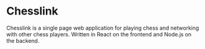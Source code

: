 # Chesslink
Chesslink is a single page web application for playing chess and networking with other chess players. Written in React on the frontend and Node.js on the backend.